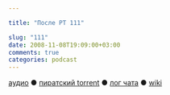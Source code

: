 ```yaml
---

title: "После РТ 111"

slug: "111"
date: 2008-11-08T19:09:00+03:00
comments: true
categories: podcast
---
```

[аудио](http://cdn.radio-t.com/rt111post.mp3) ● [пиратский torrent](http://pirates.radio-t.com/torrents/rt111post.mp3.torrent) ● [лог чата](http://chat.radio-t.com/logs/radio-t-111.html) ● [wiki](http://wiki.radio-t.com/%D0%9F%D0%BE%D1%81%D0%BB%D0%B5_%D0%A0%D0%A2_111)<audio src="http://cdn.radio-t.com/rt111post.mp3" preload="none">
